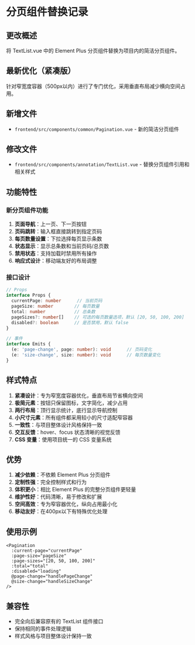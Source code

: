# 分页组件替换记录

## 更改概述
将 TextList.vue 中的 Element Plus 分页组件替换为项目内的简洁分页组件。

## 最新优化（紧凑版）
针对窄宽度容器（500px以内）进行了专门优化，采用垂直布局减少横向空间占用。

## 新增文件
- `frontend/src/components/common/Pagination.vue` - 新的简洁分页组件

## 修改文件
- `frontend/src/components/annotation/TextList.vue` - 替换分页组件引用和相关样式

## 功能特性

### 新分页组件功能
1. **页面导航**：上一页、下一页按钮
2. **页码跳转**：输入框直接跳转到指定页码
3. **每页数量设置**：下拉选择每页显示条数
4. **状态显示**：显示总条数和当前页码/总页数
5. **禁用状态**：支持加载时禁用所有操作
6. **响应式设计**：移动端友好的布局调整

### 接口设计
```typescript
// Props
interface Props {
  currentPage: number      // 当前页码
  pageSize: number        // 每页数量
  total: number           // 总条数
  pageSizes?: number[]    // 可选的每页数量选项，默认 [20, 50, 100, 200]
  disabled?: boolean      // 是否禁用，默认 false
}

// 事件
interface Emits {
  (e: 'page-change', page: number): void      // 页码变化
  (e: 'size-change', size: number): void      // 每页数量变化
}
```

## 样式特点
1. **紧凑设计**：专为窄宽度容器优化，垂直布局节省横向空间
2. **极简元素**：按钮只保留图标，文字简化，减少占用
3. **两行布局**：顶行显示统计，底行显示导航控制
4. **小尺寸元素**：所有组件都采用较小的尺寸适配窄容器
5. **一致性**：与项目整体设计风格保持一致
6. **交互反馈**：hover、focus 状态清晰的视觉反馈
7. **CSS 变量**：使用项目统一的 CSS 变量系统

## 优势
1. **减少依赖**：不依赖 Element Plus 分页组件
2. **定制性强**：完全控制样式和行为
3. **体积更小**：相比 Element Plus 的完整分页组件更轻量
4. **维护性好**：代码清晰，易于修改和扩展
5. **空间高效**：专为窄容器优化，纵向占用最小化
6. **移动友好**：在400px以下有特殊优化处理

## 使用示例
```vue
<Pagination
  :current-page="currentPage"
  :page-size="pageSize"
  :page-sizes="[20, 50, 100, 200]"
  :total="total"
  :disabled="loading"
  @page-change="handlePageChange"
  @size-change="handleSizeChange"
/>
```

## 兼容性
- 完全向后兼容原有的 TextList 组件接口
- 保持相同的事件处理逻辑
- 样式风格与项目整体设计保持一致 